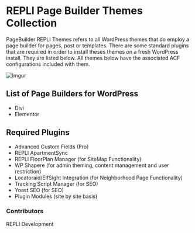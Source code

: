 # REPLI Page Builder Themes Collection 
PageBuilder REPLI Themes refers to all WordPress themes that do employ a page builder for pages, post or templates. There are some standard plugins that are required in order to install theses themes on a fresh WordPress install. They are listed below. All themes below have the associated ACF configurations included with them. 

![Imgur](https://i.imgur.com/JCy1fEv.jpg)

## List of Page Builders for WordPress 
* Divi 
* Elementor

## Required Plugins 
* Advanced Custom Fields (Pro)
* REPLI ApartmentSync 
* REPLI FloorPlan Manager (for SiteMap Functionality)
* WP Shapere (for admin theming, content management and user restriction)
* Locatoraid/ElfSight Integration (for Neighborhood Page Functionality)
* Tracking Script Manager (for SEO)
* Yoast SEO (for SEO)
* Plugin Modules (site by site basis)

### Contributors 
REPLI Development 